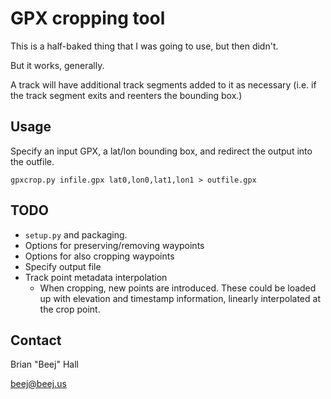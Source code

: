 # GPX cropping tool

This is a half-baked thing that I was going to use, but then didn't.

But it works, generally.

A track will have additional track segments added to it as necessary
(i.e. if the track segment exits and reenters the bounding box.)

## Usage

Specify an input GPX, a lat/lon bounding box, and redirect the output
into the outfile.

```
gpxcrop.py infile.gpx lat0,lon0,lat1,lon1 > outfile.gpx
```

## TODO

* `setup.py` and packaging.
* Options for preserving/removing waypoints
* Options for also cropping waypoints
* Specify output file
* Track point metadata interpolation
  * When cropping, new points are introduced. These could be loaded up
    with elevation and timestamp information, linearly interpolated at
    the crop point.

## Contact

Brian "Beej" Hall

[beej@beej.us](mailto:beej@beej.us)
